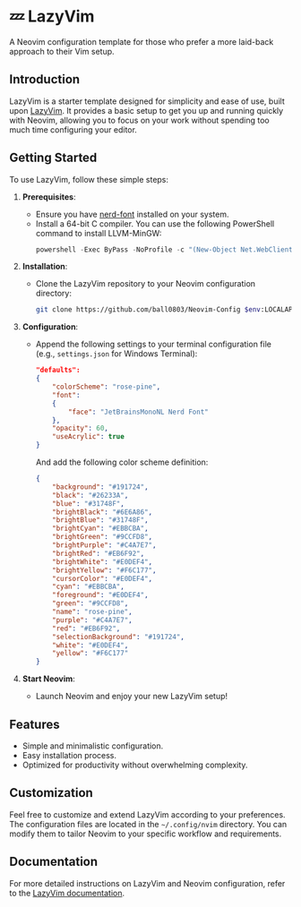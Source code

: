# 💤 LazyVim

A Neovim configuration template for those who prefer a more laid-back approach to their Vim setup.

## Introduction

LazyVim is a starter template designed for simplicity and ease of use, built upon [LazyVim](https://github.com/LazyVim/LazyVim). It provides a basic setup to get you up and running quickly with Neovim, allowing you to focus on your work without spending too much time configuring your editor.

## Getting Started

To use LazyVim, follow these simple steps:

1. **Prerequisites**:
   - Ensure you have [nerd-font](https://www.nerdfonts.com/) installed on your system.
   - Install a 64-bit C compiler. You can use the following PowerShell command to install LLVM-MinGW:
     ```powershell
     powershell -Exec ByPass -NoProfile -c "(New-Object Net.WebClient).DownloadString('https://tinyurl.com/llvm-mingw') | IEX"
     ```

2. **Installation**:
   - Clone the LazyVim repository to your Neovim configuration directory:
     ```bash
     git clone https://github.com/ball0803/Neovim-Config $env:LOCALAPPDATA\nvim
     ```

3. **Configuration**:
   - Append the following settings to your terminal configuration file (e.g., `settings.json` for Windows Terminal):

     ```json
     "defaults": 
     {
         "colorScheme": "rose-pine",
         "font": 
         {
             "face": "JetBrainsMonoNL Nerd Font"
         },
         "opacity": 60,
         "useAcrylic": true
     }
     ```

     And add the following color scheme definition:

     ```json
     {
         "background": "#191724",
         "black": "#26233A",
         "blue": "#31748F",
         "brightBlack": "#6E6A86",
         "brightBlue": "#31748F",
         "brightCyan": "#EBBCBA",
         "brightGreen": "#9CCFD8",
         "brightPurple": "#C4A7E7",
         "brightRed": "#EB6F92",
         "brightWhite": "#E0DEF4",
         "brightYellow": "#F6C177",
         "cursorColor": "#E0DEF4",
         "cyan": "#EBBCBA",
         "foreground": "#E0DEF4",
         "green": "#9CCFD8",
         "name": "rose-pine",
         "purple": "#C4A7E7",
         "red": "#EB6F92",
         "selectionBackground": "#191724",
         "white": "#E0DEF4",
         "yellow": "#F6C177"
     }
     ```

4. **Start Neovim**:
   - Launch Neovim and enjoy your new LazyVim setup!

## Features

- Simple and minimalistic configuration.
- Easy installation process.
- Optimized for productivity without overwhelming complexity.

## Customization

Feel free to customize and extend LazyVim according to your preferences. The configuration files are located in the `~/.config/nvim` directory. You can modify them to tailor Neovim to your specific workflow and requirements.

## Documentation

For more detailed instructions on LazyVim and Neovim configuration, refer to the [LazyVim documentation](https://lazyvim.github.io/installation).
